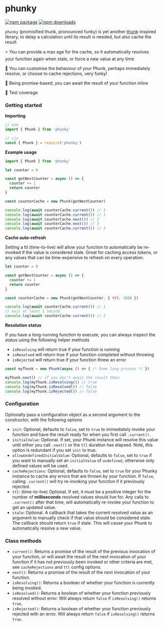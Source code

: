 # phunky

[![npm package](https://img.shields.io/npm/v/phunky.svg)](https://www.npmjs.com/package/phunky)
[![npm downloads](https://img.shields.io/npm/dm/phunky.svg)](https://www.npmjs.com/package/phunky)

`phunky` (promisified thunk, pronounced funky) is yet another [thunk](https://en.wikipedia.org/wiki/Thunk)-inspired library, to delay a calculation until its result is needed, but also cache the result

:star: You can provide a max age for the cache, so it automatically resolves your function again when stale, or force a new value at any time

:tada: You can customise the behaviour of your Phunk, perhaps immediately resolve, or choose to cache rejections, very funky!

:goat: Being promise-based, you can await the result of your function inline

:100: Test coverage

### Getting started

**Importing**

```js
// esm
import { Phunk } from 'phunky'

// cjs
const { Phunk } = require('phunky')
```

**Example usage**

```js
import { Phunk } from 'phunky'

let counter = 0

const getNextCounter = async () => {
  counter += 1
  return counter
}

const counterCache = new Phunk(getNextCounter)

console.log(await counterCache.current()) // 1
console.log(await counterCache.current()) // 1
console.log(await counterCache.next()) // 2
console.log(await counterCache.next()) // 3
console.log(await counterCache.current()) // 3
```

**Cache auto-refresh**

Setting a ttl (time-to-live) will allow your function to automatically be re-invoked if the value is considered stale. Great for caching access tokens, or any values that can be time-expensive to refresh on every operation.

```js
let counter = 0

const getNextCounter = async () => {
  counter += 1
  return counter
}

const counterCache = new Phunk(getNextCounter, { ttl: 1000 })

console.log(await counterCache.current()) // 1
// wait at least 1 second
console.log(await counterCache.current()) // 2
```

**Resolution status**

If you have a long-running function to execute, you can always inspect the status using the following helper methods

- `isResolving` will return true if your function is running
- `isResolved` will return true if your function completed without throwing
- `isRejected` will return true if your function threw an error

```js
const myThunk = new Phunk(async () => { /* Some long process */ })

myThunk.next() // if you don't await the result then:
console.log(myThunk.isResolving()) // true
console.log(myThunk.isResolved()) // false
console.log(myThunk.isRejected()) // false
```

### Configuration

Optionally pass a configuration object as a second argument to the constructor, with the following options

* `init`: Optional, defaults to `false`, set to `true` to immediately invoke your function and have the result ready for when you first call `.current()`.
* `initialValue`: Optional. If set, your Phunk instance will resolve this value until either you call `.next()` or the `tll` duration has elapsed. Note, this option is redundant if you set `init` to true.
* `allowUndefinedInitialValue`: Optional, defaults to `false`, set to `true` if you want to manually set an `initialValue` of `undefined`, otherwise only defined values will be used.
* `cacheRejections`: Optional, defaults to `false`, set to `true` for your Phunky instance to cache any errors that are thrown by your function. If `false`, calling `.current()` will try re-invoking your function if it previously rejected.
* `ttl`: (time-to-live) Optional. If set, it must be a positive integer for the number of **milliseconds** resolved values should live for. Any calls to `.current()` after that time, will automatically re-invoke your function to get an updated value.
* `stale`: Optional. A callback that takes the current resolved value as an argument to manually check if that value should be considered stale. The callback should return `true` if stale. This will cause your Phunk to automatically resolve a new value.

### Class methods

* `current()`: Returns a promise of the result of the previous invocation of your function, or will await the result of the next invocation of your function if it has not previously been invoked or other criteria are met, see `cacheRejections` and `ttl` config options.
* `next()`: Returns a promise of the result of the next invocation of your function.
* `isResolving()`: Returns a boolean of whether your function is currently being invoked.
* `isResolved()`: Returns a boolean of whether your function previously resolved without error. Will always return `false` if `isResolving()` returns `true`.
* `isRejected()`: Returns a boolean of whether your function previously rejected with an error. Will always return `false` if `isResolving()` returns `true`.
